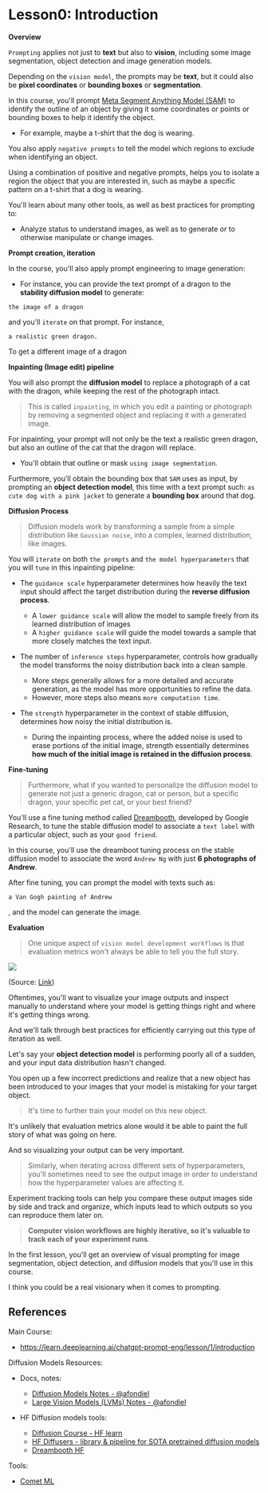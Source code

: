 # Lesson0: Introduction

**Overview**

`Prompting` applies not just to **text** but also to **vision**, including some image segmentation, object detection and image generation models.

Depending on the `vision model`, the prompts may be **text**,
but it could also be **pixel coordinates** or **bounding boxes** or **segmentation**.

In this course, you'll prompt [Meta Segment Anything Model (SAM)](https://segment-anything.com/) to identify the outline of an object by giving it some coordinates or points or bounding boxes to help it identify the object.
- For example, maybe a t-shirt that the dog is wearing. 

You also apply `negative prompts` to tell the model which regions to exclude when identifying an object.

Using a combination of positive and negative prompts, helps you to isolate a region the object that you are interested in, such as maybe a specific pattern on a t-shirt that a dog is wearing.

You'll learn about many other tools, as well as best practices for prompting to:
- Analyze status to understand images, as well as to generate or to otherwise manipulate or change images.

**Prompt creation, iteration**

In the course, you'll also apply prompt engineering to image generation: 
- For instance, you can provide the text prompt of a dragon to the **stability diffusion model** to generate:

```
the image of a dragon
```

and you'll `iterate` on that prompt. For instance, 

```
a realistic green dragon.
```
To get a different image of a dragon

**Inpainting (Image edit) pipeline**

You will also prompt the **diffusion model** to replace a photograph of a cat with the dragon, while keeping the rest of the photograph intact.

> This is called `inpainting`, in which you edit a painting or photograph by removing a segmented object and replacing it with a generated image.

For inpainting, your prompt will not only be the text a realistic green dragon, but also an outline of the cat that the dragon will replace.
- You'll obtain that outline or mask `using image segmentation`.

Furthermore, you'll obtain the bounding box that `SAM` uses as input, by prompting an **object detection model**, this time with a text prompt such: ```as cute dog with a pink jacket``` to generate a **bounding box** around that dog.

**Diffusion Process**

> Diffusion models work by transforming a sample from a simple distribution like `Gaussian noise`, into a complex, learned distribution, like images. 

You will `iterate` on both `the prompts` and `the model hyperparameters` that you will `tune` in this inpainting pipeline:

- The `guidance scale` hyperparameter determines how heavily the text input should affect the target distribution during the **reverse diffusion process**. 
  - A `lower guidance scale` will allow the model to sample freely from its learned distribution of images
  - A `higher guidance scale` will guide the model towards a sample that more closely matches the text input. 

- The number of `inference steps` hyperparameter, controls how gradually the model transforms the noisy distribution back into a clean sample.
  - More steps generally allows for a more detailed and accurate generation, as the model has more opportunities to refine the data.
  - However, more steps also means `more computation time`.

- The `strength` hyperparameter in the context of stable diffusion, determines how noisy the initial distribution is. 
  - During the inpainting process, where the added noise is used to erase portions of the initial image, strength essentially determines **how much of the initial image is retained in the diffusion process**.

**Fine-tuning**

> Furthermore, what if you wanted to personalize the diffusion model to generate not just a generic dragon, cat or person, but a specific dragon, your specific pet cat, or your best friend?

You'll use a fine tuning method called [Dreambooth](https://huggingface.co/docs/diffusers/training/dreambooth), developed by Google Research, to tune the stable diffusion model to associate a `text label` with a particular object, such as your `good friend`.

In this course, you'll use the dreamboot tuning process on the stable diffusion model to associate the word `Andrew Ng` with just **6 photographs of Andrew**.

After fine tuning, you can prompt the model with texts such as: 

```
a Van Gogh painting of Andrew
``` 

, and the model can generate the image.

**Evaluation**

> One unique aspect of `vision model development workflows`
is that evaluation metrics won't always be able to tell you the full story.

![](https://www.comet.com/site/wp-content/uploads/2023/03/d603bacbb16e0416657862ae92f1058b-2048x1070.png)

(Source: [Link](https://www.comet.com/site/computer-vision/))

Oftentimes, you'll want to visualize your image outputs and inspect manually to understand where your model is getting things right and where it's getting things wrong.

And we'll talk through best practices for efficiently carrying out this type of iteration as well.

Let's say your **object detection model** is performing poorly all of a sudden, and your input data distribution hasn't changed.

You open up a few incorrect predictions and realize that a new object has been introduced to your images that your model is mistaking for your target object.

> It's time to further train your model on this new object.

It's unlikely that evaluation metrics alone would it be able to paint the full story of what was going on here.

And so visualizing your output can be very important.

> Similarly, when iterating across different sets of hyperparameters, you'll sometimes need to see the output image in order to understand how the hyperparameter values are affecting it.

Experiment tracking tools can help you compare these output images side by side and track and organize, which inputs lead to which outputs so you can reproduce them later on.

> **Computer vision workflows are highly iterative, so it's valuable to track each of your experiment runs**.

In the first lesson, you'll get an overview of visual prompting for image segmentation, object detection, and diffusion models that you'll use in this course.

I think you could be a real visionary when it comes to prompting.

## References

Main Course: 
- https://learn.deeplearning.ai/chatgpt-prompt-eng/lesson/1/introduction

Diffusion Models Resources:

- Docs, notes: 
  - [Diffusion Models Notes - @afondiel](https://github.com/afondiel/computer-science-notes/blob/master/ai/generative-ai-notes/Diffusion-notes/diffusion-models-notes.md)
  - [Large Vision Models (LVMs) Notes - @afondiel](https://github.com/afondiel/computer-science-notes/tree/master/computer-vision-notes/vision-models/large-vision-models-LVMs)

- HF Diffusion models tools: 
  - [Diffusion Course - HF learn](https://huggingface.co/learn/diffusion-course/unit0/1)
  - [HF Diffusers - library & pipeline for SOTA pretrained diffusion models](https://huggingface.co/docs/diffusers/index)
  - [Dreambooth HF](https://huggingface.co/docs/diffusers/training/dreambooth)

Tools: 
- [Comet ML](https://www.comet.com/site/computer-vision/)

